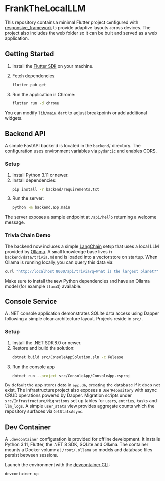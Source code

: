 # FrankTheLocalLLM

This repository contains a minimal Flutter project configured with [responsive_framework](https://pub.dev/packages/responsive_framework) to provide adaptive layouts across devices. The project also includes the web folder so it can be built and served as a web application.

## Getting Started

1. Install the [Flutter SDK](https://docs.flutter.dev/get-started/install) on your machine.

2. Fetch dependencies:
   ```bash
   flutter pub get
   ```
3. Run the application in Chrome:
   ```bash
   flutter run -d chrome
   ```

You can modify `lib/main.dart` to adjust breakpoints or add additional widgets.


## Backend API

A simple FastAPI backend is located in the `backend/` directory. The configuration uses environment variables via `pydantic` and enables CORS.

### Setup

1. Install Python 3.11 or newer.
2. Install dependencies:
   ```bash
   pip install -r backend/requirements.txt
   ```
3. Run the server:
   ```bash
   python -m backend.app.main
   ```

The server exposes a sample endpoint at `/api/hello` returning a welcome message.

### Trivia Chain Demo

The backend now includes a simple [LangChain](https://python.langchain.com) setup
that uses a local LLM provided by [Ollama](https://ollama.ai). A small knowledge
base lives in `backend/data/trivia.md` and is loaded into a vector store on
startup. When Ollama is running locally, you can query this data via:

```bash
curl "http://localhost:8000/api/trivia?q=What is the largest planet?"
```

Make sure to install the new Python dependencies and have an Ollama model (for
example `llama3`) available.


## Console Service

A .NET console application demonstrates SQLite data access using Dapper following a simple clean architecture layout. Projects reside in `src/`.

### Setup

1. Install the .NET SDK 8.0 or newer.
2. Restore and build the solution:
   ```bash
   dotnet build src/ConsoleAppSolution.sln -c Release
   ```
3. Run the console app:
   ```bash
   dotnet run --project src/ConsoleApp/ConsoleApp.csproj
   ```

By default the app stores data in `app.db`, creating the database if it does not exist.
The infrastructure project also exposes a `UserRepository` with async CRUD
operations powered by Dapper. Migration scripts under
`src/Infrastructure/Migrations` set up tables for `users`, `entries`, `tasks`
and `llm_logs`. A simple `user_stats` view provides aggregate counts which the
repository surfaces via `GetStatsAsync`.

## Dev Container

A `.devcontainer` configuration is provided for offline development.
It installs Python 3.11, Flutter, the .NET 8 SDK, SQLite and Ollama.
The container mounts a Docker volume at `/root/.ollama` so models and
database files persist between sessions.

Launch the environment with the [devcontainer CLI](https://containers.dev/cli):

```bash
devcontainer up
```


